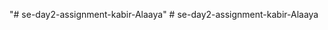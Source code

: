 "# se-day2-assignment-kabir-Alaaya" 
#   s e - d a y 2 - a s s i g n m e n t - k a b i r - A l a a y a  
 